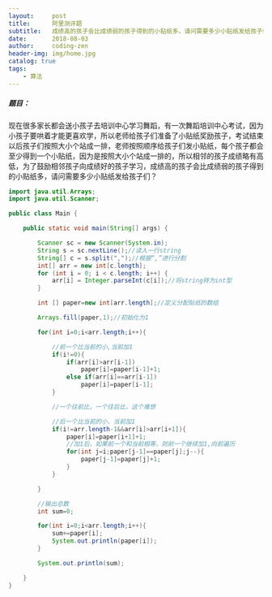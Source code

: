 ```yaml
---
layout:     post
title:      阿里测评题
subtitle:   成绩高的孩子会比成绩弱的孩子得到的小贴纸多，请问需要多少小贴纸发给孩子们？  
date:       2018-08-03
author:     coding-zen
header-img: img/home.jpg
catalog: true
tags:
    - 算法
---
```





##### 题目：  

现在很多家长都会送小孩子去培训中心学习舞蹈，有一次舞蹈培训中心考试，因为小孩子要哄着才能更喜欢学，所以老师给孩子们准备了小贴纸奖励孩子，考试结束以后孩子们按照大小个站成一排，老师按照顺序给孩子们发小贴纸，每个孩子都会至少得到一个小贴纸，因为是按照大小个站成一排的，所以相邻的孩子成绩略有高低，为了鼓励相邻孩子向成绩好的孩子学习，成绩高的孩子会比成绩弱的孩子得到的小贴纸多，请问需要多少小贴纸发给孩子们？ 

```java
import java.util.Arrays;
import java.util.Scanner;

public class Main {

    public static void main(String[] args) {

        Scanner sc = new Scanner(System.in);
        String s = sc.nextLine();//读入一行string
        String[] c = s.split(",");//根据“,”进行分割
        int[] arr = new int[c.length];
        for (int i = 0; i < c.length; i++) {
            arr[i] = Integer.parseInt(c[i]);//将string转为int型
        }

        int [] paper=new int[arr.length];//定义分配贴纸的数组

        Arrays.fill(paper,1);//初始化为1

        for(int i=0;i<arr.length;i++){

            //前一个比当前的小,当前加1
            if(i!=0){
                if(arr[i]>arr[i-1])
                    paper[i]=paper[i-1]+1;
                else if(arr[i]==arr[i-1])
                    paper[i]=paper[i-1];
            }

            //一个往前比，一个往后比，这个难想

            //后一个比当前的小，当前加1
            if(i!=arr.length-1&&arr[i]>arr[i+1]){
                paper[i]=paper[i+1]+1;
                //加1后，如果前一个和当前相等，则前一个继续加1,向前遍历
                for(int j=i;paper[j-1]==paper[j];j--){
                    paper[j-1]=paper[j]+1;
                }
            }

        }

        //输出总数
        int sum=0;

        for(int i=0;i<arr.length;i++){
            sum+=paper[i];
            System.out.println(paper[i]);
        }

        System.out.println(sum);

    }
}
```

